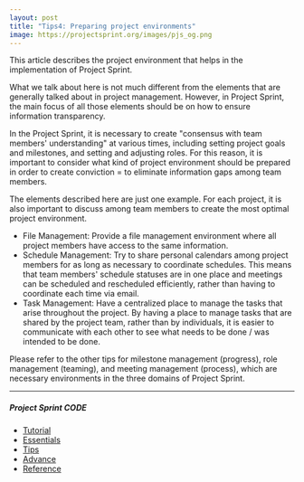 ```yaml
---
layout: post
title: "Tips4: Preparing project environments"
image: https://projectsprint.org/images/pjs_og.png
---
```


This article describes the project environment that helps in the implementation of Project Sprint.

What we talk about here is not much different from the elements that are generally talked about in project management. However, in Project Sprint, the main focus of all those elements should be on how to ensure information transparency.

In the Project Sprint, it is necessary to create "consensus with team members' understanding" at various times, including setting project goals and milestones, and setting and adjusting roles. For this reason, it is important to consider what kind of project environment should be prepared in order to create conviction = to eliminate information gaps among team members.

The elements described here are just one example. For each project, it is also important to discuss among team members to create the most optimal project environment.

- File Management: Provide a file management environment where all project members have access to the same information.
- Schedule Management: Try to share personal calendars among project members for as long as necessary to coordinate schedules. This means that team members' schedule statuses are in one place and meetings can be scheduled and rescheduled efficiently, rather than having to coordinate each time via email.
- Task Management: Have a centralized place to manage the tasks that arise throughout the project. By having a place to manage tasks that are shared by the project team, rather than by individuals, it is easier to communicate with each other to see what needs to be done / was intended to be done.

Please refer to the other tips for milestone management (progress), role management (teaming), and meeting management (process), which are necessary environments in the three domains of Project Sprint.

---

##### Project Sprint CODE
- [Tutorial](../tutorial/index.md)
- [Essentials](../essentials.md)
- [Tips](../tips/index.md)
- [Advance](../advance.md)
- [Reference](../reference.md)
